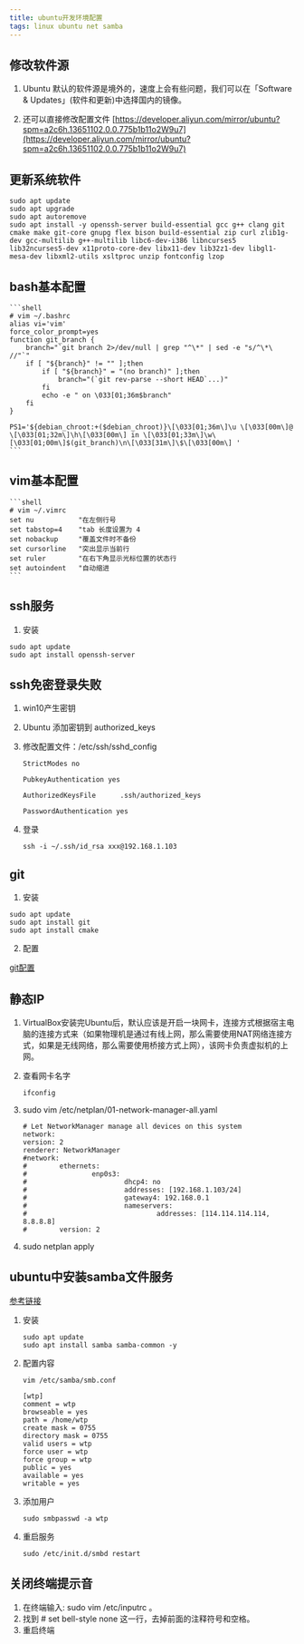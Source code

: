 ```yaml
---
title: ubuntu开发环境配置
tags: linux ubuntu net samba
---
```


## 修改软件源

1. Ubuntu 默认的软件源是境外的，速度上会有些问题，我们可以在「Software & Updates」(软件和更新)中选择国内的镜像。

2. 还可以直接修改配置文件 [https://developer.aliyun.com/mirror/ubuntu?spm=a2c6h.13651102.0.0.775b1b11o2W9u7](https://developer.aliyun.com/mirror/ubuntu?spm=a2c6h.13651102.0.0.775b1b11o2W9u7)

## 更新系统软件

```shell
sudo apt update
sudo apt upgrade
sudo apt autoremove
sudo apt install -y openssh-server build-essential gcc g++ clang git cmake make git-core gnupg flex bison build-essential zip curl zlib1g-dev gcc-multilib g++-multilib libc6-dev-i386 libncurses5 lib32ncurses5-dev x11proto-core-dev libx11-dev lib32z1-dev libgl1-mesa-dev libxml2-utils xsltproc unzip fontconfig lzop
```

## bash基本配置

    ```shell
    # vim ~/.bashrc
    alias vi='vim'
    force_color_prompt=yes
    function git_branch {
        branch="`git branch 2>/dev/null | grep "^\*" | sed -e "s/^\*\ //"`"
        if [ "${branch}" != "" ];then
            if [ "${branch}" = "(no branch)" ];then
                branch="(`git rev-parse --short HEAD`...)"
            fi
            echo -e " on \033[01;36m$branch"
        fi
    }

    PS1='${debian_chroot:+($debian_chroot)}\[\033[01;36m\]\u \[\033[00m\]@ \[\033[01;32m\]\h\[\033[00m\] in \[\033[01;33m\]\w\[\033[01;00m\]$(git_branch)\n\[\033[31m\]\$\[\033[00m\] '
    ```

## vim基本配置

    ```shell
    # vim ~/.vimrc
    set nu           "在左侧行号
    set tabstop=4    "tab 长度设置为 4
    set nobackup     "覆盖文件时不备份
    set cursorline   "突出显示当前行
    set ruler        "在右下角显示光标位置的状态行
    set autoindent   "自动缩进
    ```

## ssh服务

1. 安装

```shell
sudo apt update
sudo apt install openssh-server
```

## ssh免密登录失败

1. win10产生密钥

2. Ubuntu 添加密钥到 authorized_keys

3. 修改配置文件：/etc/ssh/sshd_config

    ```shell
    StrictModes no

    PubkeyAuthentication yes

    AuthorizedKeysFile      .ssh/authorized_keys

    PasswordAuthentication yes
    ```

4. 登录

    ```shell
    ssh -i ~/.ssh/id_rsa xxx@192.168.1.103
    ```

## git

1. 安装

```shell
sudo apt update
sudo apt install git
sudo apt install cmake
```

2. 配置

[git配置](https://wt159.github.io/2022/08/07/git%E5%B8%B8%E7%94%A8%E5%91%BD%E4%BB%A4%E5%8F%8A%E5%9C%BA%E6%99%AF.html)

## 静态IP

1. VirtualBox安装完Ubuntu后，默认应该是开启一块网卡，连接方式根据宿主电脑的连接方式来（如果物理机是通过有线上网，那么需要使用NAT网络连接方式，如果是无线网络，那么需要使用桥接方式上网），该网卡负责虚拟机的上网。
2. 查看网卡名字

    ```shell
    ifconfig
    ```

3. sudo vim /etc/netplan/01-network-manager-all.yaml

    ```shell
    # Let NetworkManager manage all devices on this system
    network:
    version: 2
    renderer: NetworkManager
    #network:
    #        ethernets:
    #                enp0s3:
    #                        dhcp4: no
    #                        addresses: [192.168.1.103/24]
    #                        gateway4: 192.168.0.1
    #                        nameservers:
    #                                addresses: [114.114.114.114, 8.8.8.8]
    #        version: 2
    ```

4. sudo netplan apply

## ubuntu中安装samba文件服务

[参考链接](https://zhuanlan.zhihu.com/p/92200052)

1. 安装

    ```shell
    sudo apt update
    sudo apt install samba samba-common -y
    ```

2. 配置内容

    ```shell
    vim /etc/samba/smb.conf
    ```

    ```shell
    [wtp]
    comment = wtp
    browseable = yes
    path = /home/wtp
    create mask = 0755
    directory mask = 0755
    valid users = wtp
    force user = wtp
    force group = wtp
    public = yes
    available = yes
    writable = yes
    ```

3. 添加用户

    ```shell
    sudo smbpasswd -a wtp
    ```

4. 重启服务

    ```shell
    sudo /etc/init.d/smbd restart
    ```

## 关闭终端提示音

1. 在终端输入: sudo vim /etc/inputrc 。
2. 找到 # set bell-style none 这一行，去掉前面的注释符号和空格。
3. 重启终端
